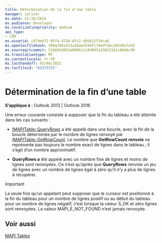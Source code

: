 ```yaml
---
title: Détermination de la fin d’une table
manager: soliver
ms.date: 11/16/2014
ms.audience: Developer
ms.localizationpriority: medium
api_type:
- COM
ms.assetid: c879e972-05f4-4716-8fc2-db5b22f34ca8
ms.openlocfilehash: 390a786a323a28ae3549f174edfabc2d549e7ed2
ms.sourcegitcommit: 518845d053a009b11c8d907a33822161c0b6bc96
ms.translationtype: MT
ms.contentlocale: fr-FR
ms.lasthandoff: 03/08/2022
ms.locfileid: "63373731"
---
```

# <a name="determining-a-tables-end"></a>Détermination de la fin d’une table

  
  
**S’applique à** : Outlook 2013 | Outlook 2016 
  
 Une erreur courante consiste à supposer que la fin du tableau a été atteinte dans les cas suivants : 
  
- [IMAPITable::QueryRows](imapitable-queryrows.md) a été appelé dans une boucle, avec la fin de la boucle déterminée par le nombre de lignes renvoyé par [IMAPITable::GetRowCount](imapitable-getrowcount.md). Le nombre que **GetRowCount renvoie** ne représente pas toujours le nombre exact de lignes dans le tableau ; il s’agit d’un nombre approximatif. 
    
- **QueryRows a** été appelé avec un nombre fixe de lignes et moins de lignes sont renvoyées. Ce n’est qu’après que **QueryRows** renvoie un jeu de lignes avec un nombre de lignes égal à zéro qu’il n’y a plus de lignes à récupérer. 
    
> [!IMPORTANT]
> La seule fois qu’un appelant peut supposer que le curseur est positionné à la fin du tableau pour un nombre de lignes positif ou au début du tableau pour un nombre de lignes négatif, c’est lorsque la valeur S_OK et zéro lignes sont renvoyées. La valeur MAPI_E_NOT_FOUND n’est jamais renvoyée. 
  
## <a name="see-also"></a>Voir aussi



[MAPI Tables](mapi-tables.md)

